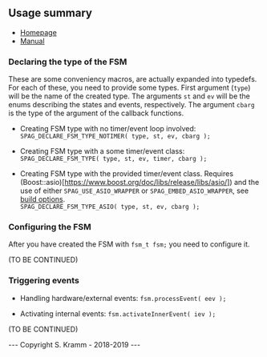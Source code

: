 ## Usage summary

- [Homepage](https://github.com/skramm/spaghetti)
- [Manual](spaghetti_manual.md)

### Declaring the type of the FSM

These are some conveniency macros, are actually expanded into typedefs.
For each of these, you need to provide some types.
First argument (`type`) will be the name of the created type.
The arguments `st` and `ev` will be the enums describing the states and events, respectively.
The argument `cbarg` is the type of the argument of the callback functions.

* Creating FSM type with no timer/event loop involved:<br>
`SPAG_DECLARE_FSM_TYPE_NOTIMER( type, st, ev, cbarg );`

* Creating FSM type with a some timer/event class:<br>
`SPAG_DECLARE_FSM_TYPE( type, st, ev, timer, cbarg );`

* Creating FSM type with the provided timer/event class.
Requires (Boost::asio)[https://www.boost.org/doc/libs/release/libs/asio/]) and the use of either
`SPAG_USE_ASIO_WRAPPER` or `SPAG_EMBED_ASIO_WRAPPER`, see [build options](spaghetti_options.md).<br>
`SPAG_DECLARE_FSM_TYPE_ASIO( type, st, ev, cbarg );`

### Configuring the FSM

After you have created the FSM with
`fsm_t fsm;`
you need to configure it.

(TO BE CONTINUED)


###  Triggering events

* Handling hardware/external events:
`fsm.processEvent( eev );`

* Activating internal events:
`fsm.activateInnerEvent( iev );`



(TO BE CONTINUED)

--- Copyright S. Kramm - 2018-2019 ---
